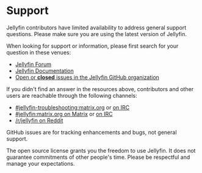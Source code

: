 # Support

Jellyfin contributors have limited availability to address general support
questions. Please make sure you are using the latest version of Jellyfin.

When looking for support or information, please first search for your
question in these venues:

* [Jellyfin Forum](https://forum.jellyfin.org/)
* [Jellyfin Documentation](https://jellyfin.org/docs/)
* [Open or ****closed**** issues in the Jellyfin GitHub organization](https://github.com/issues?q=sort%3Aupdated-desc+org%3Ajellyfin+is%3Aissue+)

If you didn't find an answer in the resources above, contributors and other
users are reachable through the following channels:

* [#jellyfin-troubleshooting:matrix.org](https://matrix.to/#/#jellyfin-troubleshooting:matrix.org%22) or [on IRC](https://webchat.freenode.net/#jellyfin)
* [#jellyfin:matrix.org on Matrix](https://matrix.to/#/#jellyfin:matrix.org) or [on IRC](https://webchat.freenode.net/#jellyfin-troubleshooting)
* [/r/jellyfin on Reddit](https://www.reddit.com/r/jellyfin)

GitHub issues are for tracking enhancements and bugs, not general support.

The open source license grants you the freedom to use Jellyfin.
It does not guarantee commitments of other people's time.
Please be respectful and manage your expectations.
